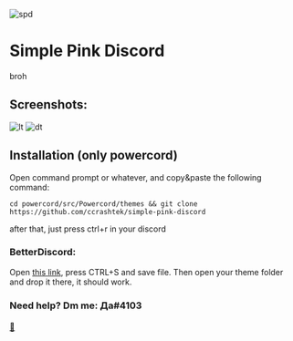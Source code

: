 ![spd](https://i.imgur.com/aBhXkm1.png)

# Simple Pink Discord
 broh

## Screenshots:

![lt](https://i.imgur.com/4Rc0s9d.png)
![dt](https://i.imgur.com/Q7qjNrB.png)

## Installation (only powercord)
Open command prompt or whatever, and copy&paste the following command:
```
cd powercord/src/Powercord/themes && git clone https://github.com/ccrashtek/simple-pink-discord
```
after that, just press ctrl+r in your discord

### BetterDiscord:
Open [this link](https://raw.githubusercontent.com/ccrashtek/simple-pink-discord/main/BD/ctp.theme.css), press CTRL+S and save file.
Then open your theme folder and drop it there, it should work.

### Need help? Dm me: Да#4103

#### [:black_heart:](https://youtu.be/_ygcbrBRMLY)
